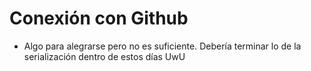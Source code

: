 # Conexión con Github
- Algo para alegrarse pero no es suficiente. Debería terminar lo de la serialización dentro de estos días UwU